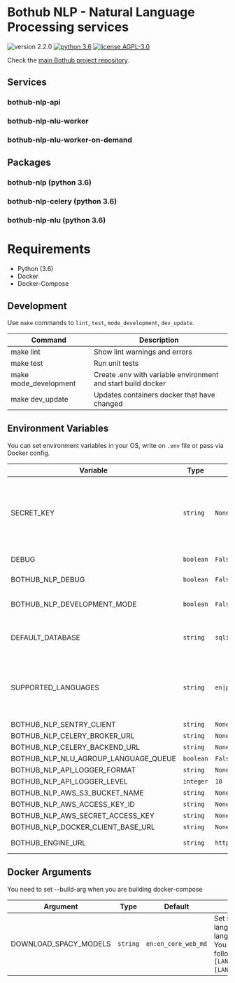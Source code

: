 # Bothub NLP - Natural Language Processing services

![version 2.2.0](https://img.shields.io/badge/version-2.2.0-blue.svg) [![python 3.6](https://img.shields.io/badge/python-3.6-green.svg)](https://docs.python.org/3.6/whatsnew/changelog.html) [![license AGPL-3.0](https://img.shields.io/badge/license-AGPL--3.0-red.svg)](https://github.com/udomobi/bothub-nlp/blob/master/LICENSE)

Check the [main Bothub project repository](https://github.com/Ilhasoft/bothub).


## Services

### bothub-nlp-api

### bothub-nlp-nlu-worker

### bothub-nlp-nlu-worker-on-demand

## Packages

### bothub-nlp (python 3.6)

### bothub-nlp-celery (python 3.6)

### bothub-nlp-nlu (python 3.6)


# Requirements

* Python (3.6)
* Docker
* Docker-Compose

## Development

Use ```make``` commands to ```lint```, ```test```, ```mode_development```, ```dev_update```.

| Command | Description |
|--|--|
| make lint | Show lint warnings and errors
| make test | Run unit tests
| make mode_development | Create .env with variable environment and start build docker
| make dev_update | Updates containers docker that have changed


## Environment Variables

You can set environment variables in your OS, write on ```.env``` file or pass via Docker config.

| Variable | Type | Default | Description |
|--|--|--|--|
| SECRET_KEY | ```string```|  ```None``` | A secret key for a particular Django installation. This is used to provide cryptographic signing, and should be set to a unique, unpredictable value.
| DEBUG | ```boolean``` | ```False``` | A boolean that turns on/off debug mode.
| BOTHUB_NLP_DEBUG | ```boolean``` | ```False``` | A boolean that turns on/off debug mode.
| BOTHUB_NLP_DEVELOPMENT_MODE | ```boolean``` | ```False``` | A boolean that turns on/off development mode.
| DEFAULT_DATABASE | ```string``` | ```sqlite:///db.sqlite3``` | Read [dj-database-url](https://github.com/kennethreitz/dj-database-url) to configure the database connection.
| SUPPORTED_LANGUAGES | ```string```| ```en\|pt``` | Set supported languages. Separe languages using ```\|```. You can set location follow the format: ```[LANGUAGE_CODE]:[LANGUAGE_LOCATION]```.
| BOTHUB_NLP_SENTRY_CLIENT | ```string``` | ```None``` | 
| BOTHUB_NLP_CELERY_BROKER_URL | ```string``` | ```None``` | 
| BOTHUB_NLP_CELERY_BACKEND_URL | ```string``` | ```None``` | 
| BOTHUB_NLP_NLU_AGROUP_LANGUAGE_QUEUE | ```boolean``` | ```False``` | 
| BOTHUB_NLP_API_LOGGER_FORMAT | ```string``` | ```None``` | 
| BOTHUB_NLP_API_LOGGER_LEVEL | ```integer``` | ```10``` | 
| BOTHUB_NLP_AWS_S3_BUCKET_NAME | ```string``` | ```None``` | 
| BOTHUB_NLP_AWS_ACCESS_KEY_ID | ```string``` | ```None``` | 
| BOTHUB_NLP_AWS_SECRET_ACCESS_KEY | ```string``` | ```None``` | 
| BOTHUB_NLP_DOCKER_CLIENT_BASE_URL | ```string``` | ```None``` | 
| BOTHUB_ENGINE_URL | ```string```|  ```https://api.bothub.it``` | Bothub-engine API URL


## Docker Arguments

You need to set --build-arg when you are building docker-compose

| Argument | Type | Default | Description |
|--|--|--|--|
| DOWNLOAD_SPACY_MODELS | ```string```|  ```en:en_core_web_md``` | Set supported languages. Separe languages using ```\|```. You can set location follow the format: ```[LANGUAGE_CODE]:[LANGUAGE_LOCATION]```.
